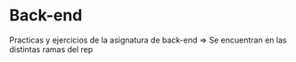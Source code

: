 # Back-end
Practicas y ejercicios de la asignatura de back-end
=> Se encuentran en las distintas ramas del rep

